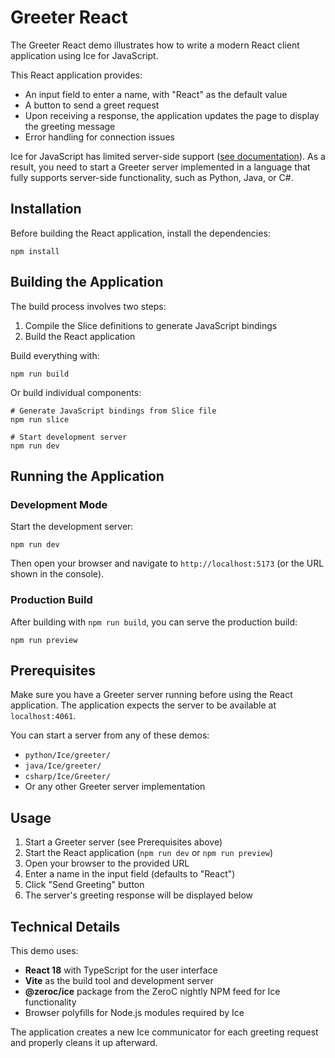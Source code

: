 # Greeter React

The Greeter React demo illustrates how to write a modern React client application using Ice for JavaScript.

This React application provides:
- An input field to enter a name, with "React" as the default value
- A button to send a greet request
- Upon receiving a response, the application updates the page to display the greeting message
- Error handling for connection issues

Ice for JavaScript has limited server-side support ([see documentation][1]). As a result, you need to start a Greeter
server implemented in a language that fully supports server-side functionality, such as Python, Java, or C#.

## Installation

Before building the React application, install the dependencies:

```shell
npm install
```

## Building the Application

The build process involves two steps:
1. Compile the Slice definitions to generate JavaScript bindings
2. Build the React application

Build everything with:

```shell
npm run build
```

Or build individual components:

```shell
# Generate JavaScript bindings from Slice file
npm run slice

# Start development server
npm run dev
```

## Running the Application

### Development Mode

Start the development server:

```shell
npm run dev
```

Then open your browser and navigate to `http://localhost:5173` (or the URL shown in the console).

### Production Build

After building with `npm run build`, you can serve the production build:

```shell
npm run preview
```

## Prerequisites

Make sure you have a Greeter server running before using the React application. The application expects the server to be available at `localhost:4061`.

You can start a server from any of these demos:
- `python/Ice/greeter/` 
- `java/Ice/greeter/`
- `csharp/Ice/Greeter/`
- Or any other Greeter server implementation

## Usage

1. Start a Greeter server (see Prerequisites above)
2. Start the React application (`npm run dev` or `npm run preview`)
3. Open your browser to the provided URL
4. Enter a name in the input field (defaults to "React")
5. Click "Send Greeting" button
6. The server's greeting response will be displayed below

## Technical Details

This demo uses:
- **React 18** with TypeScript for the user interface
- **Vite** as the build tool and development server
- **@zeroc/ice** package from the ZeroC nightly NPM feed for Ice functionality
- Browser polyfills for Node.js modules required by Ice

The application creates a new Ice communicator for each greeting request and properly cleans it up afterward.

[1]: https://doc.zeroc.com/ice/3.7/language-mappings/javascript-mapping